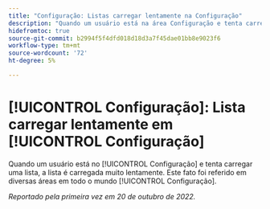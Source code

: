 ```yaml
---
title: "Configuração: Listas carregar lentamente na Configuração"
description: "Quando um usuário está na área Configuração e tenta carregar uma lista, ela é carregada muito lentamente. Isso foi relatado em várias áreas durante a Instalação."
hidefromtoc: true
source-git-commit: b2994f5f4dfd018d18d3a7f45dae01bb8e9023f6
workflow-type: tm+mt
source-wordcount: '72'
ht-degree: 5%

---
```



# [!UICONTROL Configuração]: Lista carregar lentamente em [!UICONTROL Configuração]

Quando um usuário está no [!UICONTROL Configuração] e tenta carregar uma lista, a lista é carregada muito lentamente. Este fato foi referido em diversas áreas em todo o mundo [!UICONTROL Configuração].

_Reportado pela primeira vez em 20 de outubro de 2022._

